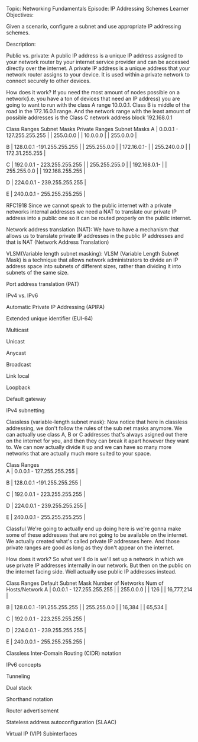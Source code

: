  Topic: Networking Fundamentals
Episode: IP Addressing Schemes
Learner Objectives:

Given a scenario, configure a subnet and use appropriate IP addressing schemes.

Description:

Public vs. private:
A public IP address is a unique IP address assigned to your network router by your internet service provider and can be accessed directly over the internet. A private IP address is a unique address that your network router assigns to your device. It is used within a private network to connect securely to other devices.

How does it work?
If you need the most amount of nodes possible on a network(i.e. you have a ton of devices that need an IP address) you are going to want to run with the class A range 10.0.0.1. Class B is middle of the road in the 172.16.0.1 range. And the network range with the least amount of possible addresses is the Class C network address block 192.168.0.1   

Class   Ranges                          Subnet Masks       Private Ranges           Subnet Masks 
A      | 0.0.0.1 - 127.255.255.255 |   | 255.0.0.0 |         |  10.0.0.0  |           |  255.0.0.0 |

B      | 128.0.0.1 -191.255.255.255 |   | 255.255.0.0 |      | 172.16.0.1-    |       | 255.240.0.0 | 
                                                             | 172.31.255.255 |            

C      | 192.0.0.1 - 223.255.255.255 |  | 255.255.255.0 |    | 192.168.0.1-    |      | 255.255.0.0 |
                                                             | 192.168.255.255 |

D      | 224.0.0.1 - 239.255.255.255 |

E      | 240.0.0.1 - 255.255.255.255 |

RFC1918
Since we cannot speak to the public internet with a private networks internal addresses we need a NAT to translate our private IP address into a public one so it can be routed properly on the public internet.

Network address translation (NAT):
We have to have a mechanism that allows us to translate private IP addresses in the public IP addresses and that is NAT (Network Address Translation)

VLSM(Variable length subnet masking):
VLSM (Variable Length Subnet Mask) is a technique that allows network administrators to divide an IP address space into subnets of different sizes, rather than dividing it into subnets of the same size.

Port address translation (PAT)

IPv4 vs. IPv6

Automatic Private IP Addressing (APIPA)

Extended unique identifier (EUI-64)

Multicast

Unicast

Anycast

Broadcast

Link local

Loopback

Default gateway

IPv4 subnetting

Classless (variable-length subnet mask):
Now notice that here in classless addressing, we don't follow the rules of the sub net masks anymore. We can actually use class A, B or C addresses that's always asigned out there on the internet for you, and then they can break it apart however they want to. We can now actually divide it up and we can have so many more networks that are actually much more suited to your space.

Class   Ranges                         
A      | 0.0.0.1 - 127.255.255.255 |   

B      | 128.0.0.1 -191.255.255.255 |   

C      | 192.0.0.1 - 223.255.255.255 |

D      | 224.0.0.1 - 239.255.255.255 |

E      | 240.0.0.1 - 255.255.255.255 |


Classful
We're going to actually end up doing here is we're gonna make some of these addresses that are not going to be available on the internet. We actually created what's called private IP addresses here. And those private ranges are good as long as they don't appear on the internet.

How does it work?
So what we'll do is we'll set up a network in which we use private IP addresses internally in our network. But then on the public on the internet facing side. Well actually use public IP addresses instead.

Class   Ranges                         Default Subnet Mask   Number of Networks   Num of Hosts/Network
A      | 0.0.0.1 - 127.255.255.255 |   | 255.0.0.0 |         |  126  |           |  16,777,214 |

B      | 128.0.0.1 -191.255.255.255 |   | 255.255.0.0 |      | 16,384 |          | 65,534 |   

C      | 192.0.0.1 - 223.255.255.255 |

D      | 224.0.0.1 - 239.255.255.255 |

E      | 240.0.0.1 - 255.255.255.255 |

Classless Inter-Domain Routing (CIDR) notation

IPv6 concepts

Tunneling

Dual stack

Shorthand notation

Router advertisement

Stateless address autoconfiguration (SLAAC)

Virtual IP (VIP) Subinterfaces
